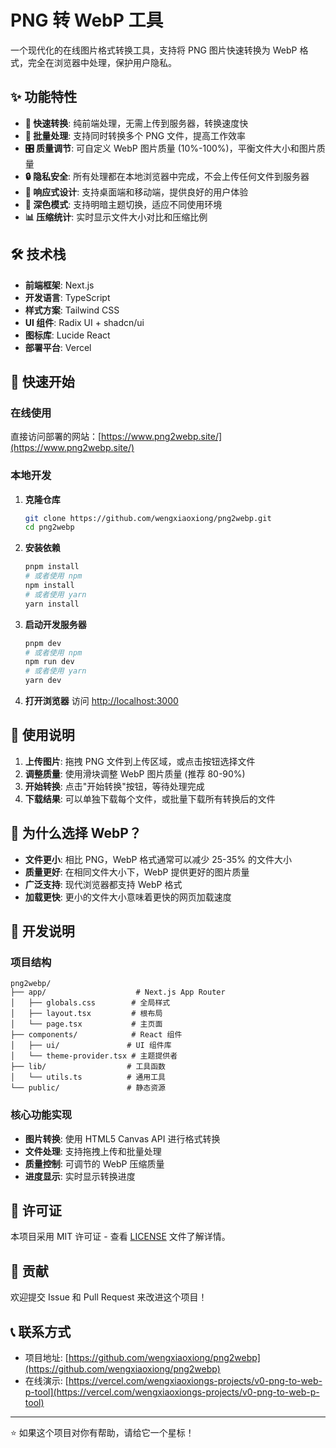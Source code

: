 # PNG 转 WebP 工具

一个现代化的在线图片格式转换工具，支持将 PNG 图片快速转换为 WebP 格式，完全在浏览器中处理，保护用户隐私。


## ✨ 功能特性

- **🚀 快速转换**: 纯前端处理，无需上传到服务器，转换速度快
- **📁 批量处理**: 支持同时转换多个 PNG 文件，提高工作效率
- **🎛️ 质量调节**: 可自定义 WebP 图片质量 (10%-100%)，平衡文件大小和图片质量
- **🔒 隐私安全**: 所有处理都在本地浏览器中完成，不会上传任何文件到服务器
- **📱 响应式设计**: 支持桌面端和移动端，提供良好的用户体验
- **🌙 深色模式**: 支持明暗主题切换，适应不同使用环境
- **📊 压缩统计**: 实时显示文件大小对比和压缩比例

## 🛠️ 技术栈

- **前端框架**: Next.js
- **开发语言**: TypeScript
- **样式方案**: Tailwind CSS
- **UI 组件**: Radix UI + shadcn/ui
- **图标库**: Lucide React
- **部署平台**: Vercel

## 🚀 快速开始

### 在线使用

直接访问部署的网站：[https://www.png2webp.site/](https://www.png2webp.site/)

### 本地开发

1. **克隆仓库**
   ```bash
   git clone https://github.com/wengxiaoxiong/png2webp.git
   cd png2webp
   ```

2. **安装依赖**
   ```bash
   pnpm install
   # 或者使用 npm
   npm install
   # 或者使用 yarn
   yarn install
   ```

3. **启动开发服务器**
   ```bash
   pnpm dev
   # 或者使用 npm
   npm run dev
   # 或者使用 yarn
   yarn dev
   ```

4. **打开浏览器**
   访问 [http://localhost:3000](http://localhost:3000)

## 📖 使用说明

1. **上传图片**: 拖拽 PNG 文件到上传区域，或点击按钮选择文件
2. **调整质量**: 使用滑块调整 WebP 图片质量 (推荐 80-90%)
3. **开始转换**: 点击"开始转换"按钮，等待处理完成
4. **下载结果**: 可以单独下载每个文件，或批量下载所有转换后的文件

## 🎯 为什么选择 WebP？

- **文件更小**: 相比 PNG，WebP 格式通常可以减少 25-35% 的文件大小
- **质量更好**: 在相同文件大小下，WebP 提供更好的图片质量
- **广泛支持**: 现代浏览器都支持 WebP 格式
- **加载更快**: 更小的文件大小意味着更快的网页加载速度

## 🔧 开发说明

### 项目结构

```
png2webp/
├── app/                    # Next.js App Router
│   ├── globals.css        # 全局样式
│   ├── layout.tsx         # 根布局
│   └── page.tsx           # 主页面
├── components/            # React 组件
│   ├── ui/               # UI 组件库
│   └── theme-provider.tsx # 主题提供者
├── lib/                  # 工具函数
│   └── utils.ts          # 通用工具
└── public/               # 静态资源
```

### 核心功能实现

- **图片转换**: 使用 HTML5 Canvas API 进行格式转换
- **文件处理**: 支持拖拽上传和批量处理
- **质量控制**: 可调节的 WebP 压缩质量
- **进度显示**: 实时显示转换进度

## 📝 许可证

本项目采用 MIT 许可证 - 查看 [LICENSE](LICENSE) 文件了解详情。

## 🤝 贡献

欢迎提交 Issue 和 Pull Request 来改进这个项目！

## 📞 联系方式

- 项目地址: [https://github.com/wengxiaoxiong/png2webp](https://github.com/wengxiaoxiong/png2webp)
- 在线演示: [https://vercel.com/wengxiaoxiongs-projects/v0-png-to-web-p-tool](https://vercel.com/wengxiaoxiongs-projects/v0-png-to-web-p-tool)

---

⭐ 如果这个项目对你有帮助，请给它一个星标！
